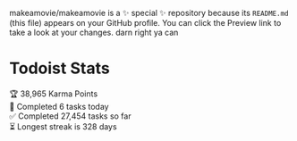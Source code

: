 makeamovie/makeamovie is a ✨ special ✨ repository because its `README.md` (this file) appears on your GitHub profile.
You can click the Preview link to take a look at your changes. darn right ya can

# Todoist Stats

<!-- TODO-IST:START -->
🏆  38,965 Karma Points           
🌸  Completed 6 tasks today           
✅  Completed 27,454 tasks so far           
⏳  Longest streak is 328 days
<!-- TODO-IST:END -->
